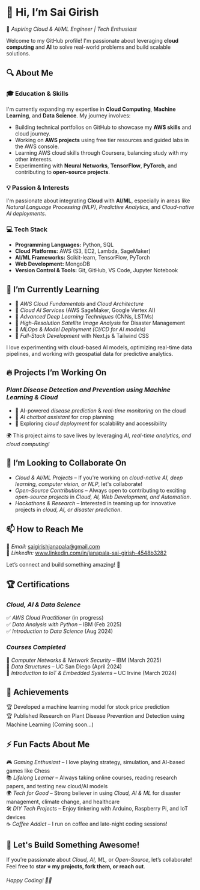 # 👋 Hi, I’m Sai Girish
🚀 *Aspiring Cloud & AI/ML Engineer | Tech Enthusiast*

Welcome to my GitHub profile! I'm passionate about leveraging **cloud computing** and **AI** to solve real-world problems and build scalable solutions.

## 🔍 About Me

### 🎓 Education & Skills
I'm currently expanding my expertise in **Cloud Computing**, **Machine Learning**, and **Data Science**. My journey involves:
- Building technical portfolios on GitHub to showcase my **AWS skills** and cloud journey.
- Working on **AWS projects** using free tier resources and guided labs in the AWS console.
- Learning AWS cloud skills through Coursera, balancing study with my other interests.
- Experimenting with **Neural Networks**, **TensorFlow**, **PyTorch**, and contributing to **open-source projects**.

### 💡 Passion & Interests
I'm passionate about integrating **Cloud** with **AI/ML**, especially in areas like *Natural Language Processing (NLP)*, *Predictive Analytics*, and *Cloud-native AI deployments*.

### 💻 Tech Stack
- **Programming Languages:** Python, SQL
- **Cloud Platforms:** AWS (S3, EC2, Lambda, SageMaker)
- **AI/ML Frameworks:** Scikit-learn, TensorFlow, PyTorch
- **Web Development:** MongoDB
- **Version Control & Tools:** Git, GitHub, VS Code, Jupyter Notebook

## 🌱 I’m Currently Learning
- 🔹 *AWS Cloud Fundamentals* and *Cloud Architecture*
- 🔹 *Cloud AI Services* (AWS SageMaker, Google Vertex AI)
- 🔹 *Advanced Deep Learning Techniques* (CNNs, LSTMs)
- 🔹 *High-Resolution Satellite Image Analysis* for Disaster Management
- 🔹 *MLOps & Model Deployment (CI/CD for AI models)*
- 🔹 *Full-Stack Development* with Next.js & Tailwind CSS

I love experimenting with cloud-based AI models, optimizing real-time data pipelines, and working with geospatial data for predictive analytics.

## 🔥 Projects I’m Working On

### *Plant Disease Detection and Prevention using Machine Learning & Cloud*
- 🔹 AI-powered *disease prediction* & *real-time monitoring* on the cloud
- 🔹 *AI chatbot assistant* for crop planning
- 🔹 Exploring *cloud deployment* for scalability and accessibility

🌍 This project aims to save lives by leveraging *AI, real-time analytics, and cloud computing!*

## 🤝 I’m Looking to Collaborate On
- *Cloud & AI/ML Projects* – If you're working on *cloud-native AI, deep learning, computer vision, or NLP*, let's collaborate!
- *Open-Source Contributions* – Always open to contributing to exciting *open-source projects* in *Cloud, AI, Web Development, and Automation*.
- *Hackathons & Research* – Interested in teaming up for innovative projects in *cloud, AI, or disaster prediction*.

## 📫 How to Reach Me
📧 *Email:* saigirishjanapala@gmail.com  
🔗 *LinkedIn:* www.linkedin.com/in/janapala-sai-girish-4548b3282

Let’s connect and build something amazing! 🚀

## 🏆 Certifications

### *Cloud, AI & Data Science*
✅ *AWS Cloud Practitioner* (in progress)  
✅ *Data Analysis with Python* – IBM (Feb 2025)  
✅ *Introduction to Data Science* (Aug 2024)

### *Courses Completed*
📌 *Computer Networks & Network Security* – IBM (March 2025)  
📌 *Data Structures* – UC San Diego (April 2024)  
📌 *Introduction to IoT & Embedded Systems* – UC Irvine (March 2024)

## 🏅 Achievements

🏆 Developed a machine learning model for stock price prediction  
🏆 Published Research on Plant Disease Prevention and Detection using Machine Learning (Coming soon...)

## ⚡ Fun Facts About Me
🎮 *Gaming Enthusiast* – I love playing strategy, simulation, and AI-based games like Chess  
📚 *Lifelong Learner* – Always taking online courses, reading research papers, and testing new cloud/AI models  
🌍 *Tech for Good* – Strong believer in using *Cloud, AI & ML* for disaster management, climate change, and healthcare  
🛠 *DIY Tech Projects* – Enjoy tinkering with Arduino, Raspberry Pi, and IoT devices  
☕ *Coffee Addict* – I run on coffee and late-night coding sessions!

## 🚀 Let's Build Something Awesome!
If you’re passionate about *Cloud, AI, ML,* or *Open-Source*, let’s collaborate! Feel free to **star ⭐ my projects, fork them, or reach out**.

*Happy Coding! 🚀🔥*
